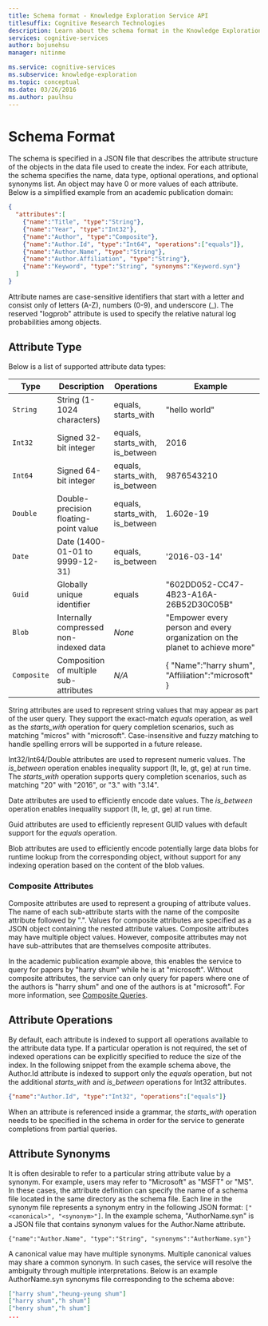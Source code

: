 ```yaml
---
title: Schema format - Knowledge Exploration Service API
titlesuffix: Cognitive Research Technologies
description: Learn about the schema format in the Knowledge Exploration Service (KES) API.
services: cognitive-services
author: bojunehsu
manager: nitinme

ms.service: cognitive-services
ms.subservice: knowledge-exploration
ms.topic: conceptual
ms.date: 03/26/2016
ms.author: paulhsu
---
```


# Schema Format

The schema is specified in a JSON file that describes the attribute structure of the objects in the data file used to create the index.  For each attribute, the schema specifies the name, data type, optional operations, and optional synonyms list.  An object may have 0 or more values of each attribute.  Below is a simplified example from an academic publication domain:

``` json
{
  "attributes":[
    {"name":"Title", "type":"String"},
    {"name":"Year", "type":"Int32"},
    {"name":"Author", "type":"Composite"},
    {"name":"Author.Id", "type":"Int64", "operations":["equals"]},
    {"name":"Author.Name", "type":"String"},
    {"name":"Author.Affiliation", "type":"String"},
    {"name":"Keyword", "type":"String", "synonyms":"Keyword.syn"}
  ]
}
```

Attribute names are case-sensitive identifiers that start with a letter and consist only of letters (A-Z), numbers (0-9), and underscore (\_).  The reserved "logprob" attribute is used to specify the relative natural log probabilities among objects.

## Attribute Type

Below is a list of supported attribute data types:

| Type | Description | Operations | Example |
|------|-------------|------------|---------|
| `String` | String (1-1024 characters) | equals, starts_with | "hello world" |
| `Int32` | Signed 32-bit integer | equals, starts_with, is_between | 2016 |
| `Int64` | Signed 64-bit integer | equals, starts_with, is_between | 9876543210 |
| `Double` | Double-precision floating-point value | equals, starts_with, is_between | 1.602e-19 |
| `Date` | Date (1400-01-01 to 9999-12-31) | equals, is_between | '2016-03-14' |
| `Guid` | Globally unique identifier | equals | "602DD052-CC47-4B23-A16A-26B52D30C05B" |
| `Blob` | Internally compressed non-indexed data | *None* | "Empower every person and every organization on the planet to achieve more" |
| `Composite` | Composition of multiple sub-attributes| *N/A* | { "Name":"harry shum", "Affiliation":"microsoft" } |

String attributes are used to represent string values that may appear as part of the user query.  They support the exact-match *equals* operation, as well as the *starts_with* operation for query completion scenarios, such as matching "micros" with "microsoft".  Case-insensitive and fuzzy matching to handle spelling errors will be supported in a future release.

Int32/Int64/Double attributes are used to represent numeric values.  The *is_between* operation enables inequality support (lt, le, gt, ge) at run time.  The *starts_with* operation supports query completion scenarios, such as matching "20" with "2016", or "3." with "3.14".

Date attributes are used to efficiently encode date values.  The *is_between* operation enables inequality support (lt, le, gt, ge) at run time.
  
Guid attributes are used to efficiently represent GUID values with default support for the *equals* operation.

Blob attributes are used to efficiently encode potentially large data blobs for runtime lookup from the corresponding object, without support for any indexing operation based on the content of the blob values.

### Composite Attributes

Composite attributes are used to represent a grouping of attribute values.  The name of each sub-attribute starts with the name of the composite attribute followed by ".".  Values for composite attributes are specified as a JSON object containing the nested attribute values.  Composite attributes may have multiple object values.  However, composite attributes may not have sub-attributes that are themselves composite attributes.

In the academic publication example above, this enables the service to query for papers by "harry shum" while he is at "microsoft".  Without composite attributes, the service can only query for papers where one of the authors is "harry shum" and one of the authors is at "microsoft".  For more information, see [Composite Queries](SemanticInterpretation.md#composite-function).

## Attribute Operations

By default, each attribute is indexed to support all operations available to the attribute data type.  If a particular operation is not required, the set of indexed operations can be explicitly specified to reduce the size of the index.  In the following snippet from the example schema above, the Author.Id attribute is indexed to support only the *equals* operation, but not the additional *starts_with* and *is_between* operations for Int32 attributes.
```json
{"name":"Author.Id", "type":"Int32", "operations":["equals"]}
```

When an attribute is referenced inside a grammar, the *starts_with* operation needs to be specified in the schema in order for the service to generate completions from partial queries.  

## Attribute Synonyms

It is often desirable to refer to a particular string attribute value by a synonym.  For example, users may refer to "Microsoft" as "MSFT" or "MS".  In these cases, the attribute definition can specify the name of a schema file located in the same directory as the schema file.  Each line in the synonym file represents a synonym entry in the following JSON format: `["<canonical>", "<synonym>"]`.  In the example schema, "AuthorName.syn" is a JSON file that contains synonym values for the Author.Name attribute.

`{"name":"Author.Name", "type":"String", "synonyms":"AuthorName.syn"}`


A canonical value may have multiple synonyms.  Multiple canonical values may share a common synonym.  In such cases, the service will resolve the ambiguity through multiple interpretations.  Below is an example AuthorName.syn synonyms file corresponding to the schema above:
```json
["harry shum","heung-yeung shum"]
["harry shum","h shum"]
["henry shum","h shum"]
...
```
